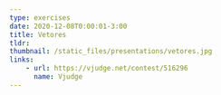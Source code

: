 ```yaml
---
type: exercises
date: 2020-12-08T0:00:01-3:00
title: Vetores
tldr: 
thumbnail: /static_files/presentations/vetores.jpg
links: 
    - url: https://vjudge.net/contest/516296
      name: Vjudge
---
```


